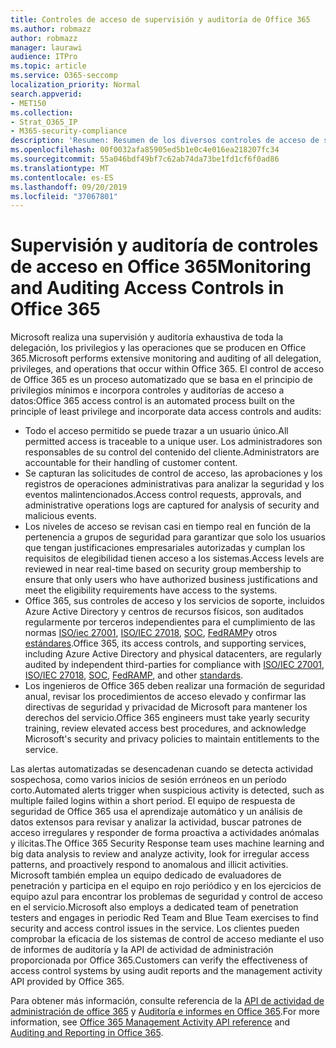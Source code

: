 ```yaml
---
title: Controles de acceso de supervisión y auditoría de Office 365
ms.author: robmazz
author: robmazz
manager: laurawi
audience: ITPro
ms.topic: article
ms.service: O365-seccomp
localization_priority: Normal
search.appverid:
- MET150
ms.collection:
- Strat_O365_IP
- M365-security-compliance
description: 'Resumen: Resumen de los diversos controles de acceso de supervisión y auditoría disponibles en Office 365.'
ms.openlocfilehash: 00f0032afa85905ed5b1e0c4e016ea218207fc34
ms.sourcegitcommit: 55a046bdf49bf7c62ab74da73be1fd1cf6f0ad86
ms.translationtype: MT
ms.contentlocale: es-ES
ms.lasthandoff: 09/20/2019
ms.locfileid: "37067801"
---
```

# <a name="monitoring-and-auditing-access-controls-in-office-365"></a><span data-ttu-id="0acc2-103">Supervisión y auditoría de controles de acceso en Office 365</span><span class="sxs-lookup"><span data-stu-id="0acc2-103">Monitoring and Auditing Access Controls in Office 365</span></span>

<span data-ttu-id="0acc2-104">Microsoft realiza una supervisión y auditoría exhaustiva de toda la delegación, los privilegios y las operaciones que se producen en Office 365.</span><span class="sxs-lookup"><span data-stu-id="0acc2-104">Microsoft performs extensive monitoring and auditing of all delegation, privileges, and operations that occur within Office 365.</span></span> <span data-ttu-id="0acc2-105">El control de acceso de Office 365 es un proceso automatizado que se basa en el principio de privilegios mínimos e incorpora controles y auditorías de acceso a datos:</span><span class="sxs-lookup"><span data-stu-id="0acc2-105">Office 365 access control is an automated process built on the principle of least privilege and incorporate data access controls and audits:</span></span>

- <span data-ttu-id="0acc2-106">Todo el acceso permitido se puede trazar a un usuario único.</span><span class="sxs-lookup"><span data-stu-id="0acc2-106">All permitted access is traceable to a unique user.</span></span> <span data-ttu-id="0acc2-107">Los administradores son responsables de su control del contenido del cliente.</span><span class="sxs-lookup"><span data-stu-id="0acc2-107">Administrators are accountable for their handling of customer content.</span></span>
- <span data-ttu-id="0acc2-108">Se capturan las solicitudes de control de acceso, las aprobaciones y los registros de operaciones administrativas para analizar la seguridad y los eventos malintencionados.</span><span class="sxs-lookup"><span data-stu-id="0acc2-108">Access control requests, approvals, and administrative operations logs are captured for analysis of security and malicious events.</span></span>
- <span data-ttu-id="0acc2-109">Los niveles de acceso se revisan casi en tiempo real en función de la pertenencia a grupos de seguridad para garantizar que solo los usuarios que tengan justificaciones empresariales autorizadas y cumplan los requisitos de elegibilidad tienen acceso a los sistemas.</span><span class="sxs-lookup"><span data-stu-id="0acc2-109">Access levels are reviewed in near real-time based on security group membership to ensure that only users who have authorized business justifications and meet the eligibility requirements have access to the systems.</span></span>
- <span data-ttu-id="0acc2-110">Office 365, sus controles de acceso y los servicios de soporte, incluidos Azure Active Directory y centros de recursos físicos, son auditados regularmente por terceros independientes para el cumplimiento de las normas [ISO/iec 27001](https://www.microsoft.com/en-us/TrustCenter/Compliance/iso-iec-27001), [ISO/IEC 27018](https://www.microsoft.com/en-us/TrustCenter/Compliance/iso-iec-27018), [SOC](https://www.microsoft.com/en-us/TrustCenter/Compliance/SOC), [ FedRAMP](https://www.microsoft.com/en-us/TrustCenter/Compliance/FedRAMP)y otros [estándares](https://www.microsoft.com/en-us/TrustCenter/Compliance?service=Office#Icons).</span><span class="sxs-lookup"><span data-stu-id="0acc2-110">Office 365, its access controls, and supporting services, including Azure Active Directory and physical datacenters, are regularly audited by independent third-parties for compliance with [ISO/IEC 27001](https://www.microsoft.com/en-us/TrustCenter/Compliance/iso-iec-27001), [ISO/IEC 27018](https://www.microsoft.com/en-us/TrustCenter/Compliance/iso-iec-27018), [SOC](https://www.microsoft.com/en-us/TrustCenter/Compliance/SOC), [FedRAMP](https://www.microsoft.com/en-us/TrustCenter/Compliance/FedRAMP), and other [standards](https://www.microsoft.com/en-us/TrustCenter/Compliance?service=Office#Icons).</span></span>
- <span data-ttu-id="0acc2-111">Los ingenieros de Office 365 deben realizar una formación de seguridad anual, revisar los procedimientos de acceso elevado y confirmar las directivas de seguridad y privacidad de Microsoft para mantener los derechos del servicio.</span><span class="sxs-lookup"><span data-stu-id="0acc2-111">Office 365 engineers must take yearly security training, review elevated access best procedures, and acknowledge Microsoft's security and privacy policies to maintain entitlements to the service.</span></span>

<span data-ttu-id="0acc2-112">Las alertas automatizadas se desencadenan cuando se detecta actividad sospechosa, como varios inicios de sesión erróneos en un período corto.</span><span class="sxs-lookup"><span data-stu-id="0acc2-112">Automated alerts trigger when suspicious activity is detected, such as multiple failed logins within a short period.</span></span> <span data-ttu-id="0acc2-113">El equipo de respuesta de seguridad de Office 365 usa el aprendizaje automático y un análisis de datos extensos para revisar y analizar la actividad, buscar patrones de acceso irregulares y responder de forma proactiva a actividades anómalas y ilícitas.</span><span class="sxs-lookup"><span data-stu-id="0acc2-113">The Office 365 Security Response team uses machine learning and big data analysis to review and analyze activity, look for irregular access patterns, and proactively respond to anomalous and illicit activities.</span></span> <span data-ttu-id="0acc2-114">Microsoft también emplea un equipo dedicado de evaluadores de penetración y participa en el equipo en rojo periódico y en los ejercicios de equipo azul para encontrar los problemas de seguridad y control de acceso en el servicio.</span><span class="sxs-lookup"><span data-stu-id="0acc2-114">Microsoft also employs a dedicated team of penetration testers and engages in periodic Red Team and Blue Team exercises to find security and access control issues in the service.</span></span> <span data-ttu-id="0acc2-115">Los clientes pueden comprobar la eficacia de los sistemas de control de acceso mediante el uso de informes de auditoría y la API de actividad de administración proporcionada por Office 365.</span><span class="sxs-lookup"><span data-stu-id="0acc2-115">Customers can verify the effectiveness of access control systems by using audit reports and the management activity API provided by Office 365.</span></span>

<span data-ttu-id="0acc2-116">Para obtener más información, consulte referencia de la [API de actividad de administración de office 365](https://msdn.microsoft.com/en-us/library/office/mt227394.aspx) y [Auditoría e informes en Office 365](office-365-auditing-and-reporting-overview.md).</span><span class="sxs-lookup"><span data-stu-id="0acc2-116">For more information, see [Office 365 Management Activity API reference](https://msdn.microsoft.com/en-us/library/office/mt227394.aspx) and [Auditing and Reporting in Office 365](office-365-auditing-and-reporting-overview.md).</span></span>
